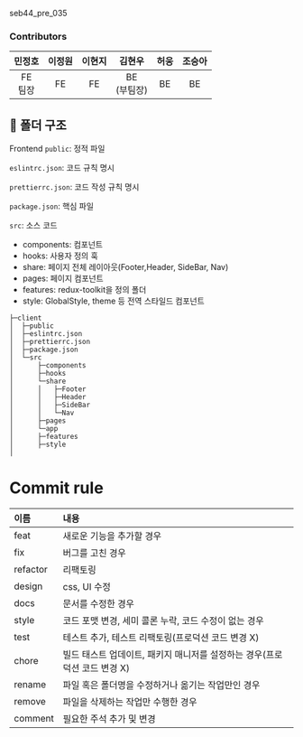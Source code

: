 seb44_pre_035

### Contributors
| 민정호  | 이정원 | 이현지 | 김현우 | 허웅 | 조승아| 
| :-----------------------------------: | :-----------------------------------: | :----------------------------------: | :----------------------------------: | :------------------------------------: | :-------------------------------------: |
|             FE<br>  팀장            |                  FE                   |                  FE                  |                  BE<br>(부팀장)                  |                   BE                   |                   BE                    |
  
##   📃 폴더 구조
Frontend
`public`: 정적 파일

`eslintrc.json`: 코드 규칙 명시

`prettierrc.json`: 코드 작성 규칙 명시

`package.json`: 핵심 파일

`src`: 소스 코드
- components: 컴포넌트
- hooks: 사용자 정의 훅
- share: 페이지 전체 레이아웃(Footer,Header, SideBar, Nav)
- pages: 페이지 컴포넌트
- features: redux-toolkit을 정의 폴더
- style: GlobalStyle, theme 등 전역 스타일드 컴포넌트


```
├─client
│  ├─public
│  ├─eslintrc.json
│  ├─prettierrc.json
│  ├─package.json
│  └─src
│      ├─components
│      ├─hooks
│      └─share
│      │   ├─Footer
│      │   ├─Header       
│      │   ├─SideBar
│      │   └─Nav
│      ├─pages
│      └─app
│      ├─features
│      ├─style  
│           
```
# Commit rule

|  이름 | 내용|
|:----------|:----------|
| feat | 새로운 기능을 추가할 경우|
| fix|	버그를 고친 경우| 
| refactor | 리팩토링| 
| design | css, UI 수정| 
| docs | 	문서를 수정한 경우| 
| style |	코드 포맷 변경, 세미 콜론 누락, 코드 수정이 없는 경우| 
| test | 테스트 추가, 테스트 리팩토링(프로덕션 코드 변경 X)| 
| chore	 | 빌드 태스트 업데이트, 패키지 매니저를 설정하는 경우(프로덕션 코드 변경 X)| 
| rename	 | 	파일 혹은 폴더명을 수정하거나 옮기는 작업만인 경우| 
| remove	 | 파일을 삭제하는 작업만 수행한 경우| 
| comment| 필요한 주석 추가 및 변경 | 
